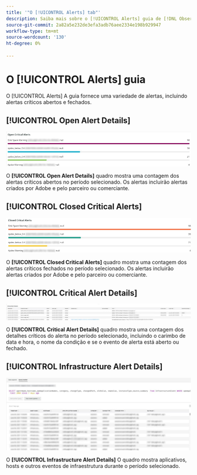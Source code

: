 ```yaml
---
title: '"O [!UICONTROL Alerts] tab"'
description: Saiba mais sobre o [!UICONTROL Alerts] guia de [!DNL Observation for Adobe Commerce].
source-git-commit: 2a82a5e232de3efa3adb76aee2334e198b929947
workflow-type: tm+mt
source-wordcount: '130'
ht-degree: 0%

---
```


# O [!UICONTROL Alerts] guia

O [!UICONTROL Alerts] A guia fornece uma variedade de alertas, incluindo alertas críticos abertos e fechados.

## [!UICONTROL Open Alert Details]

![Abrir alertas críticos](../../assets/tools/observation-for-adobe-commerce/alerts-tab-1.jpg)

O **[!UICONTROL Open Alert Details]** quadro mostra uma contagem dos alertas críticos abertos no período selecionado. Os alertas incluirão alertas criados por Adobe e pelo parceiro ou comerciante.

## [!UICONTROL Closed Critical Alerts]

![Alertas críticos fechados](../../assets/tools/observation-for-adobe-commerce/alerts-tab-2.jpg)

O **[!UICONTROL Closed Critical Alerts]** quadro mostra uma contagem dos alertas críticos fechados no período selecionado. Os alertas incluirão alertas criados por Adobe e pelo parceiro ou comerciante.

## [!UICONTROL Critical Alert Details]

![Detalhes de alertas críticos](../../assets/tools/observation-for-adobe-commerce/alerts-tab-3.jpg)

O **[!UICONTROL Critical Alert Details]** quadro mostra uma contagem dos detalhes críticos do alerta no período selecionado, incluindo o carimbo de data e hora, o nome da condição e se o evento de alerta está aberto ou fechado.

## [!UICONTROL Infrastructure Alert Details]

![Detalhes de Alerta da Infraestrutura](../../assets/tools/observation-for-adobe-commerce/alerts-tab-4.jpg)

O **[!UICONTROL Infrastructure Alert Details]** O quadro mostra aplicativos, hosts e outros eventos de infraestrutura durante o período selecionado.

